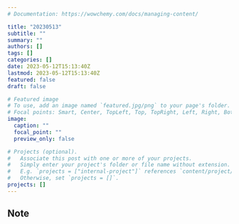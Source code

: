 ```yaml
---
# Documentation: https://wowchemy.com/docs/managing-content/

title: "20230513"
subtitle: ""
summary: ""
authors: []
tags: []
categories: []
date: 2023-05-12T15:13:40Z
lastmod: 2023-05-12T15:13:40Z
featured: false
draft: false

# Featured image
# To use, add an image named `featured.jpg/png` to your page's folder.
# Focal points: Smart, Center, TopLeft, Top, TopRight, Left, Right, BottomLeft, Bottom, BottomRight.
image:
  caption: ""
  focal_point: ""
  preview_only: false

# Projects (optional).
#   Associate this post with one or more of your projects.
#   Simply enter your project's folder or file name without extension.
#   E.g. `projects = ["internal-project"]` references `content/project/deep-learning/index.md`.
#   Otherwise, set `projects = []`.
projects: []
---
```


## Note

